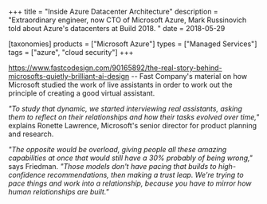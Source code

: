 +++
title = "Inside Azure Datacenter Architecture"
description = "Extraordinary engineer, now CTO of Microsoft Azure, Mark Russinovich told about Azure's datacenters at Build 2018. "
date = 2018-05-29

[taxonomies]
products = ["Microsoft Azure"]
types = ["Managed Services"]
tags = ["azure", "cloud security"]
+++

https://www.fastcodesign.com/90165892/the-real-story-behind-microsofts-quietly-brilliant-ai-design
-- Fast Company's material on how Microsoft studied the work of live
assistants in order to work out the principle of creating a good virtual
assistant.

*"To study that dynamic, we started interviewing real assistants, asking
them to reflect on their relationships and how their tasks evolved over
time,"* explains Ronette Lawrence, Microsoft's senior director for
product planning and research.

*"The opposite would be overload, giving people all these amazing
capabilities at once that would still have a 30% probably of being
wrong,"* says Friedman. *"Those models don't have pacing that builds to
high-confidence recommendations, then making a trust leap. We're trying
to pace things and work into a relationship, because you have to mirror
how human relationships are built."*